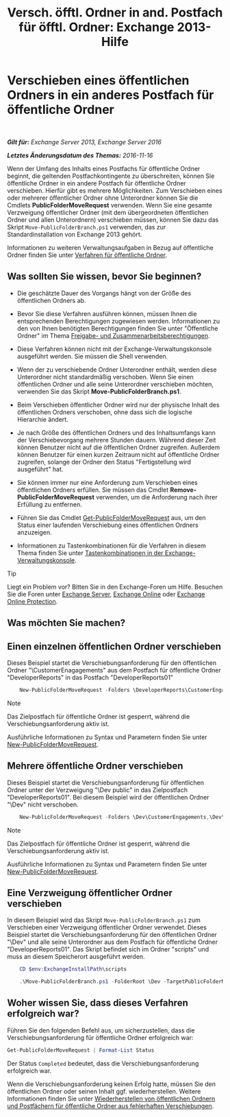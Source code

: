 ﻿---
title: 'Versch. öfftl. Ordner in and. Postfach für öfftl. Ordner: Exchange 2013-Hilfe'
TOCTitle: Verschieben eines öffentlichen Ordners in ein anderes Postfach für öffentliche Ordner
ms:assetid: b8744934-a3cb-443e-acce-a9a6ca5d88f6
ms:mtpsurl: https://technet.microsoft.com/de-de/library/JJ906435(v=EXCHG.150)
ms:contentKeyID: 51409334
ms.date: 04/24/2018
mtps_version: v=EXCHG.150
ms.translationtype: HT
---

# Verschieben eines öffentlichen Ordners in ein anderes Postfach für öffentliche Ordner

 

_**Gilt für:** Exchange Server 2013, Exchange Server 2016_

_**Letztes Änderungsdatum des Themas:** 2016-11-16_

Wenn der Umfang des Inhalts eines Postfachs für öffentliche Ordner beginnt, die geltenden Postfachkontingente zu überschreiten, können Sie öffentliche Ordner in ein andere Postfach für öffentliche Ordner verschieben. Hierfür gibt es mehrere Möglichkeiten. Zum Verschieben eines oder mehrerer öffentlicher Ordner ohne Unterordner können Sie die Cmdlets **PublicFolderMoveRequest** verwenden. Wenn Sie eine gesamte Verzweigung öffentlicher Ordner (mit dem übergeordneten öffentlichen Ordner und allen Unterordnern) verschieben müssen, können Sie dazu das Skript `Move-PublicFolderBranch.ps1` verwenden, das zur Standardinstallation von Exchange 2013 gehört.

Informationen zu weiteren Verwaltungsaufgaben in Bezug auf öffentliche Ordner finden Sie unter [Verfahren für öffentliche Ordner](public-folder-procedures-exchange-2013-help.md).

## Was sollten Sie wissen, bevor Sie beginnen?

  - Die geschätzte Dauer des Vorgangs hängt von der Größe des öffentlichen Ordners ab.

  - Bevor Sie diese Verfahren ausführen können, müssen Ihnen die entsprechenden Berechtigungen zugewiesen werden. Informationen zu den von Ihnen benötigten Berechtigungen finden Sie unter "Öffentliche Ordner" im Thema [Freigabe- und Zusammenarbeitsberechtigungen](sharing-and-collaboration-permissions-exchange-2013-help.md).

  - Diese Verfahren können nicht mit der Exchange-Verwaltungskonsole ausgeführt werden. Sie müssen die Shell verwenden.

  - Wenn der zu verschiebende Ordner Unterordner enthält, werden diese Unterordner nicht standardmäßig verschoben. Wenn Sie einen öffentlichen Ordner und alle seine Unterordner verschieben möchten, verwenden Sie das Skript **Move-PublicFolderBranch.ps1**.

  - Beim Verschieben öffentlicher Ordner wird nur der physische Inhalt des öffentlichen Ordners verschoben, ohne dass sich die logische Hierarchie ändert.

  - Je nach Größe des öffentlichen Ordners und des Inhaltsumfangs kann der Verschiebevorgang mehrere Stunden dauern. Während dieser Zeit können Benutzer nicht auf die öffentlichen Ordner zugreifen. Außerdem können Benutzer für einen kurzen Zeitraum nicht auf öffentliche Ordner zugreifen, solange der Ordner den Status "Fertigstellung wird ausgeführt" hat.

  - Sie können immer nur eine Anforderung zum Verschieben eines öffentlichen Ordners erfüllen. Sie müssen das Cmdlet **Remove-PublicFolderMoveRequest** verwenden, um die Anforderung nach ihrer Erfüllung zu entfernen.

  - Führen Sie das Cmdlet [Get-PublicFolderMoveRequest](https://technet.microsoft.com/de-de/library/jj878076\(v=exchg.150\)) aus, um den Status einer laufenden Verschiebung eines öffentlichen Ordners anzuzeigen.

  - Informationen zu Tastenkombinationen für die Verfahren in diesem Thema finden Sie unter [Tastenkombinationen in der Exchange-Verwaltungskonsole](keyboard-shortcuts-in-the-exchange-admin-center-exchange-online-protection-help.md).


> [!TIP]
> Liegt ein Problem vor? Bitten Sie in den Exchange-Foren um Hilfe. Besuchen Sie die Foren unter <A href="https://go.microsoft.com/fwlink/p/?linkid=60612">Exchange Server</A>, <A href="https://go.microsoft.com/fwlink/p/?linkid=267542">Exchange Online</A> oder <A href="https://go.microsoft.com/fwlink/p/?linkid=285351">Exchange Online Protection</A>.



## Was möchten Sie machen?

## Einen einzelnen öffentlichen Ordner verschieben

Dieses Beispiel startet die Verschiebungsanforderung für den öffentlichen Ordner "\\CustomerEnagagements" aus dem Postfach für öffentliche Ordner "DeveloperReports" in das Postfach "DeveloperReports01"

```powershell
    New-PublicFolderMoveRequest -Folders \DeveloperReports\CustomerEngagements -TargetMailbox DeveloperReports01
```


> [!NOTE]
> Das Zielpostfach für öffentliche Ordner ist gesperrt, während die Verschiebungsanforderung aktiv ist.



Ausführliche Informationen zu Syntax und Parametern finden Sie unter [New-PublicFolderMoveRequest](https://technet.microsoft.com/de-de/library/jj878081\(v=exchg.150\)).

## Mehrere öffentliche Ordner verschieben

Dieses Beispiel startet die Verschiebungsanforderung für öffentlichen Ordner unter der Verzweigung "\\Dev public" in das Zielpostfach "DeveloperReports01". Bei diesem Beispiel wird der öffentlichen Ordner "\\Dev" nicht verschoben.

```powershell
    New-PublicFolderMoveRequest -Folders \Dev\CustomerEngagements,\Dev\RequestsforChange,\Dev\Usability -TargetMailbox DeveloperReports01
```

> [!NOTE]
> Das Zielpostfach für öffentliche Ordner ist gesperrt, während die Verschiebungsanforderung aktiv ist.



Ausführliche Informationen zu Syntax und Parametern finden Sie unter [New-PublicFolderMoveRequest](https://technet.microsoft.com/de-de/library/jj878081\(v=exchg.150\)).

## Eine Verzweigung öffentlicher Ordner verschieben

In diesem Beispiel wird das Skript `Move-PublicFolderBranch.ps1` zum Verschieben einer Verzweigung öffentlicher Ordner verwendet. Dieses Beispiel startet die Verschiebungsanforderung für den öffentlichen Ordner "\\Dev" und alle seine Unterordner aus dem Postfach für öffentliche Ordner "DeveloperReports01". Das Skript befindet sich im Ordner "scripts" und muss an diesem Speicherort ausgeführt werden.

```powershell
    CD $env:ExchangeInstallPath\scripts
```

```powershell
    .\Move-PublicFolderBranch.ps1 -FolderRoot \Dev -TargetPublicFolderMailbox DeveloperReports01
```

## Woher wissen Sie, dass dieses Verfahren erfolgreich war?

Führen Sie den folgenden Befehl aus, um sicherzustellen, dass die Verschiebungsanforderung für öffentliche Ordner erfolgreich war:

```powershell
Get-PublicFolderMoveRequest | Format-List Status
```

Der Status `Completed` bedeutet, dass die Verschiebungsanforderung erfolgreich war.

Wenn die Verschiebungsanforderung keinen Erfolg hatte, müssen Sie den öffentlichen Ordner oder seinen Inhalt ggf. wiederherstellen. Weitere Informationen finden Sie unter [Wiederherstellen von öffentlichen Ordnern und Postfächern für öffentliche Ordner aus fehlerhaften Verschiebungen](restore-public-folders-and-public-folder-mailboxes-from-failed-moves-exchange-2013-help.md).

